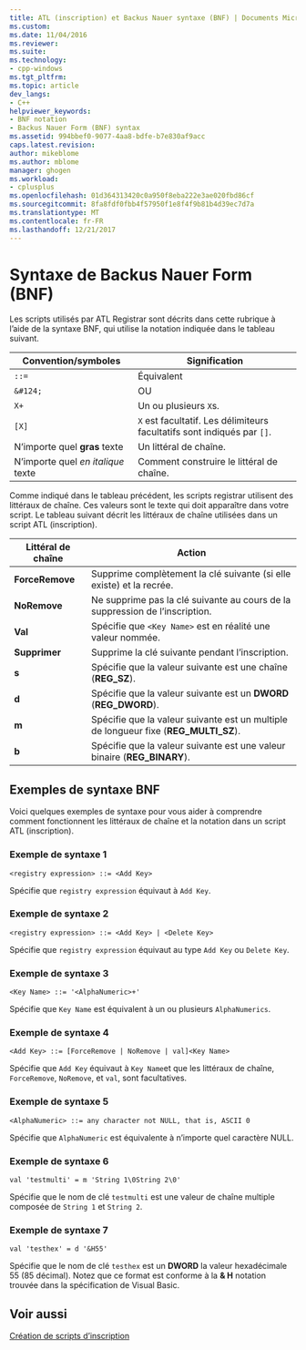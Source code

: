 ```yaml
---
title: ATL (inscription) et Backus Nauer syntaxe (BNF) | Documents Microsoft
ms.custom: 
ms.date: 11/04/2016
ms.reviewer: 
ms.suite: 
ms.technology:
- cpp-windows
ms.tgt_pltfrm: 
ms.topic: article
dev_langs:
- C++
helpviewer_keywords:
- BNF notation
- Backus Nauer Form (BNF) syntax
ms.assetid: 994bbef0-9077-4aa8-bdfe-b7e830af9acc
caps.latest.revision: 
author: mikeblome
ms.author: mblome
manager: ghogen
ms.workload:
- cplusplus
ms.openlocfilehash: 01d364313420c0a950f8eba222e3ae020fbd86cf
ms.sourcegitcommit: 8fa8fdf0fbb4f57950f1e8f4f9b81b4d39ec7d7a
ms.translationtype: MT
ms.contentlocale: fr-FR
ms.lasthandoff: 12/21/2017
---
```

# <a name="understanding-backus-nauer-form-bnf-syntax"></a>Syntaxe de Backus Nauer Form (BNF)
Les scripts utilisés par ATL Registrar sont décrits dans cette rubrique à l’aide de la syntaxe BNF, qui utilise la notation indiquée dans le tableau suivant.  
  
|Convention/symboles|Signification|  
|------------------------|-------------|  
|`::=`|Équivalent|  
|`&#124;`|OU|  
|`X+`|Un ou plusieurs `X`s.|  
|`[X]`|`X` est facultatif. Les délimiteurs facultatifs sont indiqués par `[]`.|  
|N’importe quel **gras** texte|Un littéral de chaîne.|  
|N’importe quel *en italique* texte|Comment construire le littéral de chaîne.|  
  
 Comme indiqué dans le tableau précédent, les scripts registrar utilisent des littéraux de chaîne. Ces valeurs sont le texte qui doit apparaître dans votre script. Le tableau suivant décrit les littéraux de chaîne utilisées dans un script ATL (inscription).  
  
|Littéral de chaîne|Action|  
|--------------------|------------|  
|**ForceRemove**|Supprime complètement la clé suivante (si elle existe) et la recrée.|  
|**NoRemove**|Ne supprime pas la clé suivante au cours de la suppression de l’inscription.|  
|**Val**|Spécifie que `<Key Name>` est en réalité une valeur nommée.|  
|**Supprimer**|Supprime la clé suivante pendant l’inscription.|  
|**s**|Spécifie que la valeur suivante est une chaîne (**REG_SZ**).|  
|**d**|Spécifie que la valeur suivante est un **DWORD** (**REG_DWORD**).|  
|**m**|Spécifie que la valeur suivante est un multiple de longueur fixe (**REG_MULTI_SZ**).|  
|**b**|Spécifie que la valeur suivante est une valeur binaire (**REG_BINARY**).|  
  
## <a name="bnf-syntax-examples"></a>Exemples de syntaxe BNF  
 Voici quelques exemples de syntaxe pour vous aider à comprendre comment fonctionnent les littéraux de chaîne et la notation dans un script ATL (inscription).  
  
### <a name="syntax-example-1"></a>Exemple de syntaxe 1  
  
```  
<registry expression> ::= <Add Key>  
```  
  
 Spécifie que `registry expression` équivaut à `Add Key`.  
  
### <a name="syntax-example-2"></a>Exemple de syntaxe 2  
  
```  
<registry expression> ::= <Add Key> | <Delete Key>  
```  
  
 Spécifie que `registry expression` équivaut au type `Add Key` ou `Delete Key`.  
  
### <a name="syntax-example-3"></a>Exemple de syntaxe 3  
  
```  
<Key Name> ::= '<AlphaNumeric>+'  
```  
  
 Spécifie que `Key Name` est équivalent à un ou plusieurs `AlphaNumerics`.  
  
### <a name="syntax-example-4"></a>Exemple de syntaxe 4  
  
```  
<Add Key> ::= [ForceRemove | NoRemove | val]<Key Name>  
```  
  
 Spécifie que `Add Key` équivaut à `Key Name`et que les littéraux de chaîne, `ForceRemove`, `NoRemove`, et `val`, sont facultatives.  
  
### <a name="syntax-example-5"></a>Exemple de syntaxe 5  
  
```  
<AlphaNumeric> ::= any character not NULL, that is, ASCII 0  
```  
  
 Spécifie que `AlphaNumeric` est équivalente à n’importe quel caractère NULL.  
  
### <a name="syntax-example-6"></a>Exemple de syntaxe 6  
  
```  
val 'testmulti' = m 'String 1\0String 2\0'  
```  
  
 Spécifie que le nom de clé `testmulti` est une valeur de chaîne multiple composée de `String 1` et `String 2`.  
  
### <a name="syntax-example-7"></a>Exemple de syntaxe 7  
  
```  
val 'testhex' = d '&H55'  
```  
  
 Spécifie que le nom de clé `testhex` est un **DWORD** la valeur hexadécimale 55 (85 décimal). Notez que ce format est conforme à la **& H** notation trouvée dans la spécification de Visual Basic.  
  
## <a name="see-also"></a>Voir aussi  
 [Création de scripts d’inscription](../atl/creating-registrar-scripts.md)

